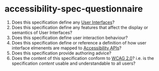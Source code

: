 accessibility-spec-questionnaire
================================

1. Does this specification define any [User Interfaces](http://en.wikipedia.org/wiki/User_interface)?
2. Does this specification define any features that affect the display or semantics of User Interfaces?
3. Does this specification define user interaction behaviour?
4. Does this specification define or reference a definition of how user interface elmenents are mapped to [Accessibility APIs](http://rawgit.com/w3c/aria/master/html-aam/html-aam.html#introduction-accessibility-apis)?
5. Does this specification provide authoring advice?
6. Does the content of this specification conform to [WCAG 2.0](http://www.w3.org/TR/WCAG20/)? i.e. is the specification *content* usable and understandable to all users?
